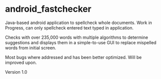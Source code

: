 # android_fastchecker
Java-based android application to spellcheck whole documents. Work in Progress, can only spellcheck entered text typed in application. 

Checks with over 235,000 words with multiple algorithms to determine suggestions and displays them in a simple-to-use GUI to
replace mispelled words from initial screen.

Most bugs where addressed and has been better optimized. Will be improved upon.

Version 1.0

